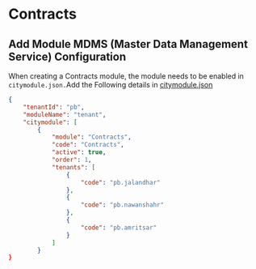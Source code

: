# Contracts

## Add Module MDMS (Master Data Management Service) Configuration

When creating a Contracts module, the module needs to be enabled in `citymodule.json.`Add the Following details in [citymodule.json](https://github.com/egovernments/works-mdms-data/blob/DEV/data/pb/tenant/citymodule.json)

```json
{
    "tenantId": "pb",
    "moduleName": "tenant",
    "citymodule": [
        {
            "module": "Contracts",
            "code": "Contracts",
            "active": true,
            "order": 1,
            "tenants": [
                {
                    "code": "pb.jalandhar"
                },
                {
                    "code": "pb.nawanshahr"
                },
                {
                    "code": "pb.amritsar"
                }
            ]
        }
}
```
